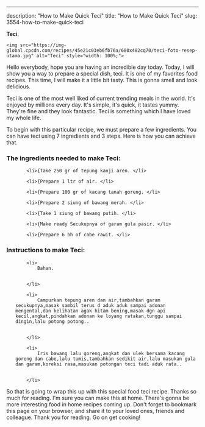 ---
description: "How to Make Quick Teci"
title: "How to Make Quick Teci"
slug: 3554-how-to-make-quick-teci

<p>
	<strong>Teci</strong>. 
	
</p>
<p>
	
	<img src="https://img-global.cpcdn.com/recipes/45e21c03eb6fb76a/680x482cq70/teci-foto-resep-utama.jpg" alt="Teci" style="width: 100%;">
	
	
</p>
<p>
	Hello everybody, hope you are having an incredible day today. Today, I will show you a way to prepare a special dish, teci. It is one of my favorites food recipes. This time, I will make it a little bit tasty. This is gonna smell and look delicious.
</p>
	
<p>
	
</p>
<p>
	Teci is one of the most well liked of current trending meals in the world. It's enjoyed by millions every day. It's simple, it's quick, it tastes yummy. They're fine and they look fantastic. Teci is something which I have loved my whole life.
</p>

<p>
To begin with this particular recipe, we must prepare a few ingredients. You can have teci using 7 ingredients and 3 steps. Here is how you can achieve that.
</p>

<h3>The ingredients needed to make Teci:</h3>

<ol>
	
		<li>{Take 250 gr of tepung kanji aren. </li>
	
		<li>{Prepare 1 ltr of air. </li>
	
		<li>{Prepare 100 gr of kacang tanah goreng. </li>
	
		<li>{Prepare 2 siung of bawang merah. </li>
	
		<li>{Take 1 siung of bawang putih. </li>
	
		<li>{Make ready Secukupnya of garam gula pasir. </li>
	
		<li>{Prepare 6 bh of cabe rawit. </li>
	
</ol>
<p>
	
</p>

<h3>Instructions to make Teci:</h3>

<ol>
	
		<li>
			Bahan.
			
			
		</li>
	
		<li>
			Campurkan tepung aren dan air,tambahkan garam secukupnya,masak sambil terus d aduk aduk sampai adonan mengental,dan kelihatan agak hitam bening,masak dgn api kecil,angkat,pindahkan adonan ke loyang ratakan,tunggu sampai dingin,lalu potong potong..
			
			
		</li>
	
		<li>
			Iris bawang lalu goreng,angkat dan ulek bersama kacang goreng dan cabe,lalu tumis,tambahkan sedikit air,lalu masukan gula dan garam,koreksi rasa,masukan potongan teci tadi aduk rata..
			
			
		</li>
	
</ol>

<p>
	
</p>

<p>
	So that is going to wrap this up with this special food teci recipe. Thanks so much for reading. I'm sure you can make this at home. There's gonna be more interesting food in home recipes coming up. Don't forget to bookmark this page on your browser, and share it to your loved ones, friends and colleague. Thank you for reading. Go on get cooking!
</p>
